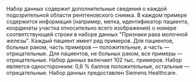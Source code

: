 Набор данных содержит дополнительные сведения о каждой подозрительной области рентгеновского снимка. В каждом примере содержится информация (например, метка, идентификатор пациента, координаты участка относительно всего изображения) о номере соответствующей строки в наборе данных "Признаки рака молочной железы". Каждый пациент имеет ряд примеров. Для пациентов, больных раком, часть примеров — положительные, а часть — отрицательные. Для пациентов, не больных раком, все примеры — отрицательные. Набор данных включает 102 тыс. примеров. Набор является односторонним: 0,6 % баллов положительные, остальные — отрицательные. Набор данных предоставлен Siemens Healthcare.

<!---HONumber=July15_HO1-->